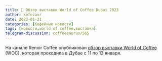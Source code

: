 ```yaml
---
title: 📰 Обзор выставки World of Coffee Dubai 2023
author: kofezavr
date: 2023-01-21
categories: [Кофейные новости]
tags: [новости,world of coffee,выставка]
telegram-discussion: coffeesaurus/565
--- 
```

На канале Renoir Coffee опубликован [обзор выставки World of Coffee](https://www.youtube.com/watch?v=poA4v7yw3l0) (WOC), которая проходила в Дубае с 11 по 13 января.